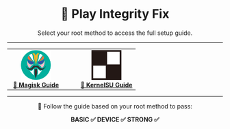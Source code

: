 <h1 align="center">🎯 Play Integrity Fix</h1>

<p align="center">
  Select your root method to access the full setup guide.
</p>

---

<div align="center">

<table>
  <tr>
    <td align="center" width="45%">
      <a href="https://github.com/yadavnikhil03/Play-integrity-fix-guide/blob/main/guide/magisk_guide_new.md" target="_blank">
        <img src="https://raw.githubusercontent.com/yadavnikhil03/Play-integrity-fix-guide/main/assets/magisk.png" width="70"/><br/>
        <strong>🔧 Magisk Guide</strong>
      </a>
    </td>
    <td align="center" width="10%">
      <!-- Spacer -->
    </td>
    <td align="center" width="45%">
      <a href="https://github.com/yadavnikhil03/Play-integrity-fix-guide/blob/main/guide/ksu_guide.md" target="_blank">
        <img src="https://raw.githubusercontent.com/yadavnikhil03/Play-integrity-fix-guide/main/assets/ksu.png" width="70"/><br/>
        <strong>🧬 KernelSU Guide</strong>
      </a>
    </td>
  </tr>
</table>

</div>

---

<p align="center">
  📘 Follow the guide based on your root method to pass:
</p>

<p align="center">
  <strong>BASIC ✅ DEVICE ✅ STRONG ✅</strong>
</p>

